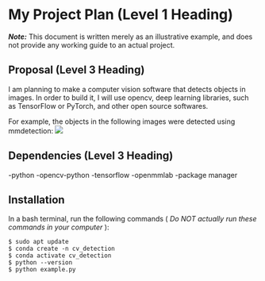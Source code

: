 # My Project Plan (Level 1 Heading)
**_Note:_** This document is written merely as an illustrative example, and does not provide
any working guide to an actual project.

## Proposal (Level 3 Heading)

I am planning to make a computer vision software that detects objects in images.
In order to build it, I will use opencv, deep learning libraries, such as TensorFlow
or PyTorch, and other open source softwares.

For example, the objects in the following images were detected using mmdetection:
![](https://user-images.githubusercontent.com/12907710/137271636-56ba1cd2-b110-4812-8221-b4c120320aa9.png)
## Dependencies (Level 3 Heading)

-python 
-opencv-python 
-tensorflow 
-openmmlab 
-package manager 

## Installation
In a bash terminal, run the following commands ( _Do NOT actually run these commands in
your computer_ ):

```
$ sudo apt update
$ conda create -n cv_detection
$ conda activate cv_detection
$ python --version
$ python example.py
```
